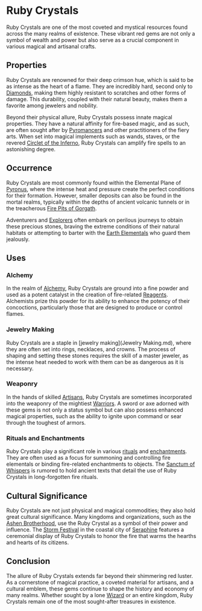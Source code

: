 # Ruby Crystals

Ruby Crystals are one of the most coveted and mystical resources found across the many realms of existence. These vibrant red gems are not only a symbol of wealth and power but also serve as a crucial component in various magical and artisanal crafts.

## Properties

Ruby Crystals are renowned for their deep crimson hue, which is said to be as intense as the heart of a flame. They are incredibly hard, second only to [Diamonds](Diamonds.md), making them highly resistant to scratches and other forms of damage. This durability, coupled with their natural beauty, makes them a favorite among jewelers and nobility.

Beyond their physical allure, Ruby Crystals possess innate magical properties. They have a natural affinity for fire-based magic, and as such, are often sought after by [Pyromancers](Pyromancers.md) and other practitioners of the fiery arts. When set into magical implements such as wands, staves, or the revered [Circlet of the Inferno](Circlet%20of%20the%20Inferno.md), Ruby Crystals can amplify fire spells to an astonishing degree.

## Occurrence

Ruby Crystals are most commonly found within the Elemental Plane of [Pyronus](Pyronus.md), where the intense heat and pressure create the perfect conditions for their formation. However, smaller deposits can also be found in the mortal realms, typically within the depths of ancient volcanic tunnels or in the treacherous [Fire Pits of Gorgath](Fire%20Pits%20of%20Gorgath.md).

Adventurers and [Explorers](Explorers.md) often embark on perilous journeys to obtain these precious stones, braving the extreme conditions of their natural habitats or attempting to barter with the [Earth Elementals](Earth%20Elementals.md) who guard them jealously.

## Uses

### Alchemy

In the realm of [Alchemy](Alchemy.md), Ruby Crystals are ground into a fine powder and used as a potent catalyst in the creation of fire-related [Reagents](Reagents.md). Alchemists prize this powder for its ability to enhance the potency of their concoctions, particularly those that are designed to produce or control flames.

### Jewelry Making

Ruby Crystals are a staple in [jewelry making](Jewelry Making.md), where they are often set into rings, necklaces, and crowns. The process of shaping and setting these stones requires the skill of a master jeweler, as the intense heat needed to work with them can be as dangerous as it is necessary.

### Weaponry

In the hands of skilled [Artisans](Artisans.md), Ruby Crystals are sometimes incorporated into the weaponry of the mightiest [Warriors](Warriors.md). A sword or axe adorned with these gems is not only a status symbol but can also possess enhanced magical properties, such as the ability to ignite upon command or sear through the toughest of armors.

### Rituals and Enchantments

Ruby Crystals play a significant role in various [rituals](Ritual.md) and [enchantments](Enchantment.md). They are often used as a focus for summoning and controlling fire elementals or binding fire-related enchantments to objects. The [Sanctum of Whispers](Sanctum%20of%20Whispers.md) is rumored to hold ancient texts that detail the use of Ruby Crystals in long-forgotten fire rituals.

## Cultural Significance

Ruby Crystals are not just physical and magical commodities; they also hold great cultural significance. Many kingdoms and organizations, such as the [Ashen Brotherhood](Ashen%20Brotherhood.md), use the Ruby Crystal as a symbol of their power and influence. The [Storm Festival](Storm%20Festival.md) in the coastal city of [Seraphine](Seraphine.md) features a ceremonial display of Ruby Crystals to honor the fire that warms the hearths and hearts of its citizens.

## Conclusion

The allure of Ruby Crystals extends far beyond their shimmering red luster. As a cornerstone of magical practice, a coveted material for artisans, and a cultural emblem, these gems continue to shape the history and economy of many realms. Whether sought by a lone [Wizard](Wizard.md) or an entire kingdom, Ruby Crystals remain one of the most sought-after treasures in existence.